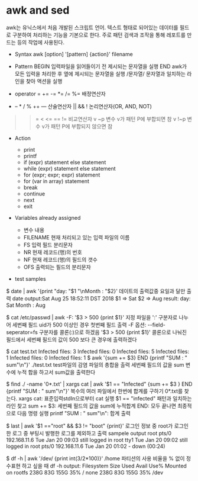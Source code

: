awk and sed
===========================

awk는 유닉스에서 처음 개발된 스크립트 언어.
텍스트 형태로 되어있는 데이터를 필드로 구분하여 처리하는 기능을 기본으로 한다.
주로 패턴 검색과 조작을 통해 레포트를 만드는 등의 작업에 사용된다.

* Syntax
awk [option] '[pattern] {action}' filename

* Pattern
    BEGIN     입력파일을 읽어들이기 전 제시되는 문자열을 실행
    END       awk가 모든 입력을 처리한 후 옆에 제시되는 문자열을 실행
    /문자열/   문자열과 일치하는 라인을 찾아 액션을 실행

* operator
=   +=   -=  *=   /=   %=    배정연산자
+   –   *   /   %   ++   —   산술연산자
||   &&   !                  논리연산자(OR, AND, NOT)
>   >=   <   <=   ==   !=    비교연산자
v ~p                         변수 v가 패턴 P에 부합되면 참
v !~p                        변수 v가 패턴 P에 부합되지 않으면 참

* Action
    * print
    * printf
    * if (expr) statement else statement
    * while (expr) statement else statement
    * for (expr; expr; expr) statement
    * for (var in array) statement
    * break
    * continue
    * next
    * exit

* Variables already assigned
    * 변수        내용
    * FILENAME    현재 처리되고 있는 입력 파일의 이름
    * FS          입력 필드 분리문자
    * NR          현재 레코드(행)의 번호
    * NF          현재 레코드(행)의 필드의 갯수
    * OFS         출력되는 필드의 분리문자

* test samples

$ date | awk '{print "day: "$1 "\nMonth : "$2}'
    데이트의 출력값중 요일과 달만 출력
    date output:Sat Aug 25 18:52:11 DST 2018
    $1 => Sat
    $2 => Aug
    result:
    day: Sat
    Month : Aug

$ cat /etc/passwd | awk -F: '$3 > 500 {print $1}'
    지정 파일을 ':' 구분자로 나누어 세번째 필드 uid가 500 이상인 경우 첫번째 필드 출력
    -F 옵션: --field-seperator=fs 구분자를 콜론(:)으로 하겠음
    '$3 > 500 {print $1}' 콜론으로 나눠진 필드에서 세번째 필드의 값이 500 보다 큰 경우에 출력하겠다

$ cat test.txt
Infected files: 3
Infected files: 0
Infected files: 5
Infected files: 1
Infected files: 0
Infected files: 1
$ awk '{sum += $3} END {printf "SUM : " sum"\n"}' ./test.txt
    test파일의 감염 파일의 총합을 출력
    세번째 필드의 값을 sum 변수에 누적 합을 하고서 sum값을 출력한다

$ find ./ -name '0*.txt' | xargs cat | awk '$1 == "Infected" {sum += $3 } END {printf "SUM : " sum"\n"}'
    복수의 여러 파일에서 한번에 합계를 구하기
    0*.txt를 찾는다.
    xargs cat: 표준입력stdIn으로부터 cat 실행
    $1 == "infected" 패턴과 일치하는 라인 찾고
    sum += $3: 세번째 필드의 값을 sum에 누적합계
    END: 모두 끝나면 최종적으로 다음 명령 실행
    printf "SUM : " sum"\n": 합계 출력

$ last | awk '$1 =="root" && $3 != "boot" {print}'
    로그인 정보 중 root가 로그인한 로그 중 부팅시 발행한 로그를 제외하고 출력
    sampele output
    root     pts/0        192.168.11.6     Tue Jan 20 09:03   still logged in
    root     tty1                          Tue Jan 20 09:02   still logged in
    root     pts/0        192.168.11.6     Tue Jan 20 01:02 - down   (00:24)

$ df -h | awk '/dev/ {print int($3/$2*100)}'
    /home 파티션의 사용 비율을 % 없이 정수표현 하고 싶을 때
    df -h output:
    Filesystem      Size  Used Avail Use% Mounted on
    rootfs          238G   83G  155G  35% /
    none            238G   83G  155G  35% /dev






